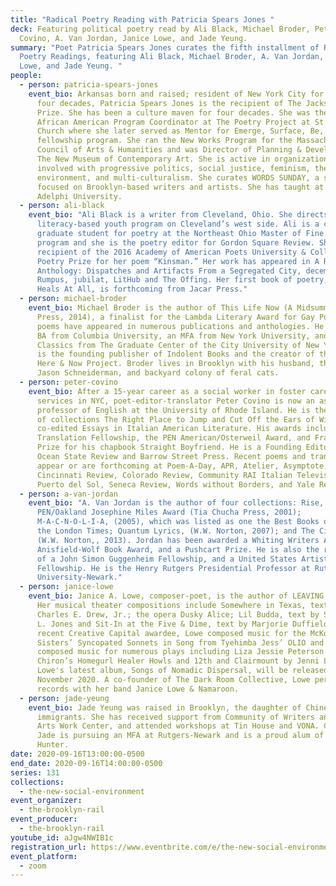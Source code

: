 ```yaml
---
title: "Radical Poetry Reading with Patricia Spears Jones "
deck: Featuring political poetry read by Ali Black, Michael Broder, Peter
  Covino, A. Van Jordan, Janice Lowe, and Jade Yeung.
summary: "Poet Patricia Spears Jones curates the fifth installment of Radical
  Poetry Readings, featuring Ali Black, Michael Broder, A. Van Jordan, Janice
  Lowe, and Jade Yeung. "
people:
  - person: patricia-spears-jones
    event_bio: Arkansas born and raised; resident of New York City for more than
      four decades, Patricia Spears Jones is the recipient of The Jackson Poetry
      Prize. She has been a culture maven for four decades. She was the first
      African American Program Coordinator at The Poetry Project at St. Mark’s
      Church where she later served as Mentor for Emerge, Surface, Be, a
      fellowship program. She ran the New Works Program for the Massachusetts
      Council of Arts & Humanities and was Director of Planning & Development at
      The New Museum of Contemporary Art. She is active in organizations
      involved with progressive politics, social justice, feminism, the
      environment, and multi-culturalism. She curates WORDS SUNDAY, a series
      focused on Brooklyn-based writers and artists. She has taught at CUNY and
      Adelphi University.
  - person: ali-black
    event_bio: "Ali Black is a writer from Cleveland, Ohio. She directs a
      literacy-based youth program on Cleveland’s west side. Ali is a current
      graduate student for poetry at the Northeast Ohio Master of Fine Arts
      program and she is the poetry editor for Gordon Square Review. She is the
      recipient of the 2016 Academy of American Poets University & College
      Poetry Prize for her poem “Kinsman.” Her work has appeared in A Race
      Anthology: Dispatches and Artifacts From a Segregated City, december, The
      Rumpus, jubilat, LitHub and The Offing. Her first book of poetry, If It
      Heals At All, is forthcoming from Jacar Press."
  - person: michael-broder
    event_bio: Michael Broder is the author of This Life Now (A Midsummer Night’s
      Press, 2014), a finalist for the Lambda Literary Award for Gay Poetry. His
      poems have appeared in numerous publications and anthologies. He holds a
      BA from Columbia University, an MFA from New York University, and a PhD in
      Classics from The Graduate Center of the City University of New York. He
      is the founding publisher of Indolent Books and the creator of the HIV
      Here & Now Project. Broder lives in Brooklyn with his husband, the poet
      Jason Schneiderman, and backyard colony of feral cats.
  - person: peter-covino
    event_bio: After a 15-year career as a social worker in foster care and AIDS
      services in NYC, poet-editor-translator Peter Covino is now an associate
      professor of English at the University of Rhode Island. He is the author
      of collections The Right Place to Jump and Cut Off the Ears of Winter, and
      co-edited Essays in Italian American Literature. His awards include a NEA
      Translation Fellowship, the PEN American/Osterweil Award, and Frank O’Hara
      Prize for his chapbook Straight Boyfriend. He is a Founding Editor of the
      Ocean State Review and Barrow Street Press. Recent poems and translations
      appear or are forthcoming at Poem-A-Day, APR, Atelier, Asymptote,
      Cincinnati Review, Colorado Review, Community RAI Italian Television,
      Puerto del Sol, Seneca Review, Words without Borders, and Yale Review.
  - person: a-van-jordan
    event_bio: "A. Van Jordan is the author of four collections: Rise, which won the
      PEN/Oakland Josephine Miles Award (Tia Chucha Press, 2001);
      M-A-C-N-O-L-I-A, (2005), which was listed as one the Best Books of 2005 by
      the London Times; Quantum Lyrics, (W.W. Norton, 2007); and The Cineaste
      (W.W. Norton,, 2013). Jordan has been awarded a Whiting Writers Award, an
      Anisfield-Wolf Book Award, and a Pushcart Prize. He is also the recipient
      of a John Simon Guggenheim Fellowship, and a United States Artists
      Fellowship. He is the Henry Rutgers Presidential Professor at Rutgers
      University-Newark."
  - person: janice-lowe
    event_bio: Janice A. Lowe, composer-poet, is the author of LEAVING CLE and SWAM.
      Her musical theater compositions include Somewhere in Texas, text by
      Charles E. Drew, Jr.; the opera Dusky Alice; Lil Budda, text by Stephanie
      L. Jones and Sit-In at the Five & Dime, text by Marjorie Duffield. A
      recent Creative Capital awardee, Lowe composed music for the McKoy
      Sisters’ Syncopated Sonnets in Song from Tyehimba Jess’ OLIO and has
      composed music for numerous plays including Liza Jessie Peterson’s
      Chiron’s Homegurl Healer Howls and 12th and Clairmount by Jenni Lamb.
      Lowe's latest album, Songs of Nomadic Dispersal, will be released in
      November 2020. A co-founder of The Dark Room Collective, Lowe performs and
      records with her band Janice Lowe & Namaroon.
  - person: jade-yeung
    event_bio: Jade Yeung was raised in Brooklyn, the daughter of Chinese
      immigrants. She has received support from Community of Writers and Fine
      Arts Work Center, and attended workshops at Tin House and VONA. Currently
      Jade is pursuing an MFA at Rutgers-Newark and is a proud alum of CUNY
      Hunter.
date: 2020-09-16T13:00:00-0500
end_date: 2020-09-16T14:00:00-0500
series: 131
collections:
  - the-new-social-environment
event_organizer:
  - the-brooklyn-rail
event_producer:
  - the-brooklyn-rail
youtube_id: aJgw4NWIB1c
registration_url: https://www.eventbrite.com/e/the-new-social-environment-130-radical-poetry-with-patricia-spears-jones-tickets-120293636505
event_platform:
  - zoom
---
```

